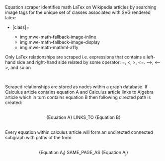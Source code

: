 
<html>
<head>
<style>
</style>
</head>
<body>

<p>
Equation scraper identifies math LaTex on
Wikipedia articles by searching image tags
for the unique set of classes associated
with SVG rendered latex:
</p>

<ul>
<li>[class]=</li>
<ul>
<li>img.mwe-math-fallback-image-inline</li>
<li>img.mwe-math-fallback-image-display</li>
<li>img.mwe-math-mathml-a11y</li>
</ul>
</ul>

<p>
Only LaTex relationships are scraped i.e.
expressions that contains a left-hand side
and right-hand side related by some
operator: =, <, >, <=. -->, <-->, and so on
</p>
<br/>
<p>
Scraped relationships are stored as nodes
within a graph database. If Calculus article
contains equation A and Calculus article links
to Algebra article which in turn contains
equation B then following directed path
is created:
</p>

<br/>

<div style="text-align:center">
{Equation A} LINKS_TO {Equation B}
</div>
<br/>

<p>
Every equation within calculus article will
form an undirected connected subgraph with
paths of the form:
</p>
<br/>
<div style="text-align:center">
{Equation A<sub>i</sub>} SAME_PAGE_AS
{Equation A<sub>j</sub>}
</div>
<br/>


</body>
</html>
